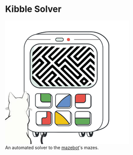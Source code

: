 # Kibble Solver
![Kibble](/kibble.png)  
An automated solver to the [mazebot](https://github.com/noops-challenge/mazebot)'s mazes.